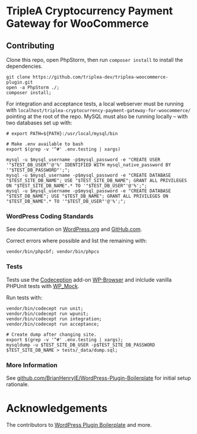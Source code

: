 # TripleA Cryptocurrency Payment Gateway for WooCommerce

## Contributing

Clone this repo, open PhpStorm, then run `composer install` to install the dependencies.

```
git clone https://github.com/triplea-dev/triplea-woocommerce-plugin.git
open -a PhpStorm ./;
composer install;
```

For integration and acceptance tests, a local webserver must be running with `localhost/triplea-cryptocurrency-payment-gateway-for-woocommerce/` pointing at the root of the repo. MySQL must also be running locally – with two databases set up with:

```
# export PATH=${PATH}:/usr/local/mysql/bin

# Make .env available to bash
export $(grep -v '^#' .env.testing | xargs)

mysql -u $mysql_username -p$mysql_password -e "CREATE USER '"$TEST_DB_USER"'@'%' IDENTIFIED WITH mysql_native_password BY '"$TEST_DB_PASSWORD"';";
mysql -u $mysql_username -p$mysql_password -e "CREATE DATABASE "$TEST_SITE_DB_NAME"; USE "$TEST_SITE_DB_NAME"; GRANT ALL PRIVILEGES ON "$TEST_SITE_DB_NAME".* TO '"$TEST_DB_USER"'@'%';";
mysql -u $mysql_username -p$mysql_password -e "CREATE DATABASE "$TEST_DB_NAME"; USE "$TEST_DB_NAME"; GRANT ALL PRIVILEGES ON "$TEST_DB_NAME".* TO '"$TEST_DB_USER"'@'%';";
```

### WordPress Coding Standards

See documentation on [WordPress.org](https://make.wordpress.org/core/handbook/best-practices/coding-standards/) and [GitHub.com](https://github.com/WordPress/WordPress-Coding-Standards).

Correct errors where possible and list the remaining with:

```
vendor/bin/phpcbf; vendor/bin/phpcs
```

### Tests

Tests use the [Codeception](https://codeception.com/) add-on [WP-Browser](https://github.com/lucatume/wp-browser) and inlclude vanilla PHPUnit tests with [WP_Mock](https://github.com/10up/wp_mock). 

Run tests with:

```
vendor/bin/codecept run unit;
vendor/bin/codecept run wpunit;
vendor/bin/codecept run integration;
vendor/bin/codecept run acceptance;
```

```
# Create dump after changing site.
export $(grep -v '^#' .env.testing | xargs);
mysqldump -u $TEST_SITE_DB_USER -p$TEST_SITE_DB_PASSWORD  $TEST_SITE_DB_NAME > tests/_data/dump.sql;
```

### More Information

See [github.com/BrianHenryIE/WordPress-Plugin-Boilerplate](https://github.com/BrianHenryIE/WordPress-Plugin-Boilerplate) for initial setup rationale. 

# Acknowledgements

The contributors to [WordPress Plugin Boilerplate](https://github.com/DevinVinson/WordPress-Plugin-Boilerplate/) and more.